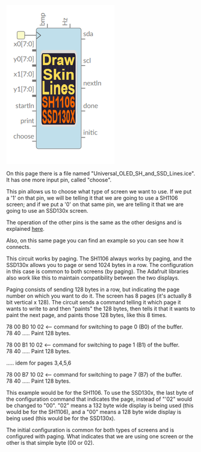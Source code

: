 ![](https://github.com/Democrito/repositorios/blob/master/Sensors/I2C/OLED/New_designs/Universal/img/Universal_OLED_Driver_SH_and_SSD_128x64_monochrome.PNG)

On this page there is a file named "Universal_OLED_SH_and_SSD_Lines.ice". It has one more input pin, called "choose".

This pin allows us to choose what type of screen we want to use. If we put a '1' on that pin, we will be telling it that we are going to use a SH1106 screen; and if we put a '0' on that same pin, we are telling it that we are going to use an SSD130x screen.

The operation of the other pins is the same as the other designs and is explained [here](https://github.com/Democrito/repositorios/tree/master/Sensors/I2C/OLED/New_designs).

Also, on this same page you can find an example so you can see how it connects.

This circuit works by paging. The SH1106 always works by paging, and the SSD130x allows you to page or send 1024 bytes in a row. The configuration in this case is common to both screens (by paging). The Adafruit libraries also work like this to maintain compatibility between the two displays.

Paging consists of sending 128 bytes in a row, but indicating the page number on which you want to do it. The screen has 8 pages (it's actually 8 bit vertical x 128). The circuit sends a command telling it which page it wants to write to and then "paints" the 128 bytes, then tells it that it wants to paint the next page, and paints those 128 bytes, like this 8 times.

 78 00    B0 10  02           <-- command for switching to page 0 (B0) of the buffer.   
 78 40    ..... Paint 128 bytes.   
    
 78 00    B1 10  02           <-- command for switching to page 1 (B1) of the buffer.   
 78 40    ..... Paint 128 bytes.   
    
 ..... idem for pages 3,4,5,6   
    
 78 00    B7 10  02            <-- command for switching to page 7 (B7) of the buffer.   
 78 40    ..... Paint 128 bytes.   
    
This example would be for the SH1106. To use the SSD130x, the last byte of the configuration command that indicates the page, instead of "'02" would be changed to "00". "02" means a 132 byte wide display is being used (this would be for the SH1106), and a "00" means a 128 byte wide display is being used (this would be for the SSD130x).
 
The initial configuration is common for both types of screens and is configured with paging. What indicates that we are using one screen or the other is that simple byte (00 or 02).

